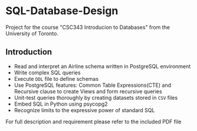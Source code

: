 # SQL-Database-Design
Project for the course "CSC343 Introducion to Databases" from the University of Toronto.

## Introduction
* Read and interpret an Airline schema written in PostgreSQL environment
* Write complex SQL queries
* Execute `DDL` file to define schemas 
* Use PostgreSQL features: Common Table Expressions(CTE) and Recursive clause to create Views and form recursive queries 
* Unit-test queries thoroughly by creating datasets stored in `CSV` files 
* Embed SQL in Python using psycopg2
* Recognize limits to the expressive power of standard SQL

For full description and requirement please refer to the included PDF file  
